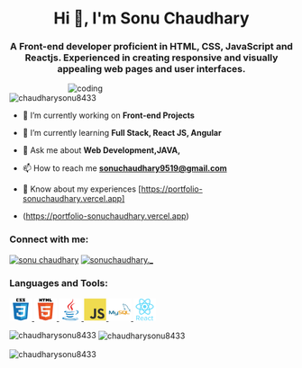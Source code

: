 

<h1 align="center">Hi 👋, I'm Sonu Chaudhary</h1>
<h3 align="center">A Front-end developer proficient in HTML, CSS, JavaScript and Reactjs. Experienced in creating responsive and visually appealing web pages and user interfaces.</h3>
<img align="right" width=400 alt="coding" src="https://media.giphy.com/media/26tn33aiTi1jkl6H6/giphy.gif"
<p align="left"> <img src="https://komarev.com/ghpvc/?username=chaudharysonu8433&label=Profile%20views&color=0e75b6&style=flat" alt="chaudharysonu8433" /> </p>

- 🔭 I’m currently working on **Front-end Projects**

- 🌱 I’m currently learning **Full Stack, React JS, Angular**

- 💬 Ask me about **Web Development,JAVA,**

- 📫 How to reach me **sonuchaudhary9519@gmail.com**

- 📄 Know about my experiences [https://portfolio-sonuchaudhary.vercel.app]
- (https://portfolio-sonuchaudhary.vercel.app)

<h3 align="left">Connect with me:</h3>
<p align="left">
<a href="https://linkedin.com/in/sonu chaudhary" target="blank"><img align="center" src="https://raw.githubusercontent.com/rahuldkjain/github-profile-readme-generator/master/src/images/icons/Social/linked-in-alt.svg" alt="sonu chaudhary" height="30" width="40" /></a>
<a href="https://instagram.com/sonuchaudhary._" target="blank"><img align="center" src="https://raw.githubusercontent.com/rahuldkjain/github-profile-readme-generator/master/src/images/icons/Social/instagram.svg" alt="sonuchaudhary._" height="30" width="40" /></a>
</p>

<h3 align="left">Languages and Tools:</h3>
<p align="left"> <a href="https://www.w3schools.com/css/" target="_blank" rel="noreferrer"> <img src="https://raw.githubusercontent.com/devicons/devicon/master/icons/css3/css3-original-wordmark.svg" alt="css3" width="40" height="40"/> </a> <a href="https://www.w3.org/html/" target="_blank" rel="noreferrer"> <img src="https://raw.githubusercontent.com/devicons/devicon/master/icons/html5/html5-original-wordmark.svg" alt="html5" width="40" height="40"/> </a> <a href="https://www.java.com" target="_blank" rel="noreferrer"> <img src="https://raw.githubusercontent.com/devicons/devicon/master/icons/java/java-original.svg" alt="java" width="40" height="40"/> </a> <a href="https://developer.mozilla.org/en-US/docs/Web/JavaScript" target="_blank" rel="noreferrer"> <img src="https://raw.githubusercontent.com/devicons/devicon/master/icons/javascript/javascript-original.svg" alt="javascript" width="40" height="40"/> </a> <a href="https://www.mysql.com/" target="_blank" rel="noreferrer"> <img src="https://raw.githubusercontent.com/devicons/devicon/master/icons/mysql/mysql-original-wordmark.svg" alt="mysql" width="40" height="40"/> </a> <a href="https://reactjs.org/" target="_blank" rel="noreferrer"> <img src="https://raw.githubusercontent.com/devicons/devicon/master/icons/react/react-original-wordmark.svg" alt="react" width="40" height="40"/> </a> </p>

<p><img align="left" src="https://github-readme-stats.vercel.app/api/top-langs?username=chaudharysonu8433&show_icons=true&locale=en&layout=compact" alt="chaudharysonu8433" /></p>

<p>&nbsp;<img align="center" src="https://github-readme-stats.vercel.app/api?username=chaudharysonu8433&show_icons=true&locale=en" alt="chaudharysonu8433" /></p>

<p><img align="center" src="https://github-readme-streak-stats.herokuapp.com/?user=chaudharysonu8433&" alt="chaudharysonu8433" /></p>
